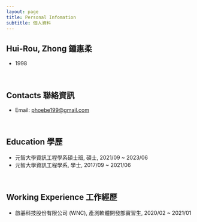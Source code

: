```yaml
---
layout: page
title: Personal Infomation
subtitle: 個人資料
---
```


## Hui-Rou, Zhong 鍾惠柔
- 1998
<br/>

## Contacts 聯絡資訊
- Email: phoebe199@gmail.com
<br/>

## Education 學歷
- 元智大學資訊工程學系碩士班, 碩士, 2021/09 ~ 2023/06
- 元智大學資訊工程學系, 學士, 2017/09 ~ 2021/06
<br/>

## Working Experience 工作經歷
- 啟碁科技股份有限公司 (WNC), 產測軟體開發部實習生, 2020/02 ~ 2021/01
